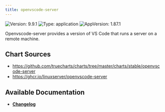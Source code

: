 ```yaml
---
title: openvscode-server
---
```


![Version: 9.9.1](https://img.shields.io/badge/Version-9.9.1-informational?style=flat-square) ![Type: application](https://img.shields.io/badge/Type-application-informational?style=flat-square) ![AppVersion: 1.87.1](https://img.shields.io/badge/AppVersion-1.87.1-informational?style=flat-square)

Openvscode-server provides a version of VS Code that runs a server on a remote machine.

## Chart Sources

- https://github.com/truecharts/charts/tree/master/charts/stable/openvscode-server
- https://ghcr.io/linuxserver/openvscode-server

## Available Documentation

- [**Changelog**](./CHANGELOG.md)
